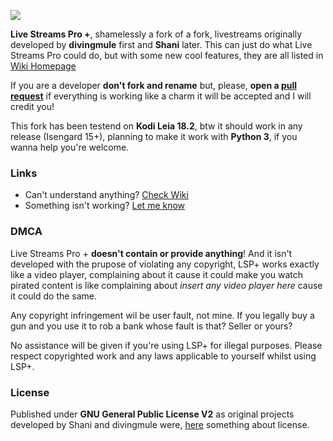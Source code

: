 ![](https://i.imgur.com/c7Ks3m8.png)

**Live Streams Pro +**, shamelessly a fork of a fork, livestreams originally developed by **divingmule** first and **Shani** later.
This can just do what Live Streams Pro could do, but with some new cool features, they are all listed in [Wiki Homepage](https://github.com/cttynul/plugin.video.live.streamspro/wiki)

If you are a developer **don't fork and rename** but, please, **open a [pull request](https://github.com/cttynul/plugin.video.live.streamspro/pulls)** if everything is working like a charm it will be accepted and I will credit you! 

This fork has been testend on **Kodi Leia 18.2**, btw it should work in any release (Isengard 15+), planning to make it work with **Python 3**, if you wanna help you're welcome.

### Links
* Can't understand anything? [Check Wiki](https://github.com/cttynul/plugin.video.live.streamspro/wiki)
* Something isn't working? [Let me know](https://github.com/cttynul/plugin.video.live.streamspro/issues)

### DMCA
Live Streams Pro + **doesn't contain or provide anything**! And it isn't developed with the prupose of violating any copyright, LSP+ works exactly like a video player, complaining about it cause it could make you watch pirated content is like complaining about _insert any video player here_ cause it could do the same. 

Any copyright infringement wil be user fault, not mine. If you legally buy a gun and you use it to rob a bank whose fault is that? Seller or yours?

No assistance will be given if you're using LSP+ for illegal purposes. Please respect copyrighted work and any laws applicable to yourself whilst using LSP+.

### License
Published under **GNU General Public License V2** as original projects developed by Shani and divingmule were, [here](https://github.com/cttynul/plugin.video.live.streamspro/blob/master/LICENSE.txt) something about license.
